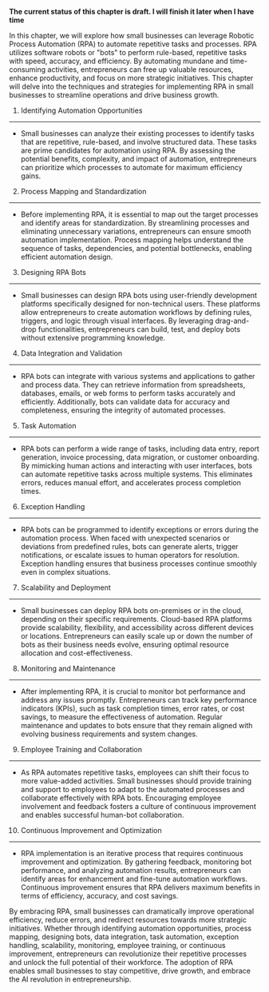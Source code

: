 **The current status of this chapter is draft. I will finish it later when I have time**

In this chapter, we will explore how small businesses can leverage Robotic Process Automation (RPA) to automate repetitive tasks and processes. RPA utilizes software robots or "bots" to perform rule-based, repetitive tasks with speed, accuracy, and efficiency. By automating mundane and time-consuming activities, entrepreneurs can free up valuable resources, enhance productivity, and focus on more strategic initiatives. This chapter will delve into the techniques and strategies for implementing RPA in small businesses to streamline operations and drive business growth.

1. Identifying Automation Opportunities
---------------------------------------

* Small businesses can analyze their existing processes to identify tasks that are repetitive, rule-based, and involve structured data. These tasks are prime candidates for automation using RPA. By assessing the potential benefits, complexity, and impact of automation, entrepreneurs can prioritize which processes to automate for maximum efficiency gains.

2. Process Mapping and Standardization
--------------------------------------

* Before implementing RPA, it is essential to map out the target processes and identify areas for standardization. By streamlining processes and eliminating unnecessary variations, entrepreneurs can ensure smooth automation implementation. Process mapping helps understand the sequence of tasks, dependencies, and potential bottlenecks, enabling efficient automation design.

3. Designing RPA Bots
---------------------

* Small businesses can design RPA bots using user-friendly development platforms specifically designed for non-technical users. These platforms allow entrepreneurs to create automation workflows by defining rules, triggers, and logic through visual interfaces. By leveraging drag-and-drop functionalities, entrepreneurs can build, test, and deploy bots without extensive programming knowledge.

4. Data Integration and Validation
----------------------------------

* RPA bots can integrate with various systems and applications to gather and process data. They can retrieve information from spreadsheets, databases, emails, or web forms to perform tasks accurately and efficiently. Additionally, bots can validate data for accuracy and completeness, ensuring the integrity of automated processes.

5. Task Automation
------------------

* RPA bots can perform a wide range of tasks, including data entry, report generation, invoice processing, data migration, or customer onboarding. By mimicking human actions and interacting with user interfaces, bots can automate repetitive tasks across multiple systems. This eliminates errors, reduces manual effort, and accelerates process completion times.

6. Exception Handling
---------------------

* RPA bots can be programmed to identify exceptions or errors during the automation process. When faced with unexpected scenarios or deviations from predefined rules, bots can generate alerts, trigger notifications, or escalate issues to human operators for resolution. Exception handling ensures that business processes continue smoothly even in complex situations.

7. Scalability and Deployment
-----------------------------

* Small businesses can deploy RPA bots on-premises or in the cloud, depending on their specific requirements. Cloud-based RPA platforms provide scalability, flexibility, and accessibility across different devices or locations. Entrepreneurs can easily scale up or down the number of bots as their business needs evolve, ensuring optimal resource allocation and cost-effectiveness.

8. Monitoring and Maintenance
-----------------------------

* After implementing RPA, it is crucial to monitor bot performance and address any issues promptly. Entrepreneurs can track key performance indicators (KPIs), such as task completion times, error rates, or cost savings, to measure the effectiveness of automation. Regular maintenance and updates to bots ensure that they remain aligned with evolving business requirements and system changes.

9. Employee Training and Collaboration
--------------------------------------

* As RPA automates repetitive tasks, employees can shift their focus to more value-added activities. Small businesses should provide training and support to employees to adapt to the automated processes and collaborate effectively with RPA bots. Encouraging employee involvement and feedback fosters a culture of continuous improvement and enables successful human-bot collaboration.

10. Continuous Improvement and Optimization
-------------------------------------------

* RPA implementation is an iterative process that requires continuous improvement and optimization. By gathering feedback, monitoring bot performance, and analyzing automation results, entrepreneurs can identify areas for enhancement and fine-tune automation workflows. Continuous improvement ensures that RPA delivers maximum benefits in terms of efficiency, accuracy, and cost savings.

By embracing RPA, small businesses can dramatically improve operational efficiency, reduce errors, and redirect resources towards more strategic initiatives. Whether through identifying automation opportunities, process mapping, designing bots, data integration, task automation, exception handling, scalability, monitoring, employee training, or continuous improvement, entrepreneurs can revolutionize their repetitive processes and unlock the full potential of their workforce. The adoption of RPA enables small businesses to stay competitive, drive growth, and embrace the AI revolution in entrepreneurship.
